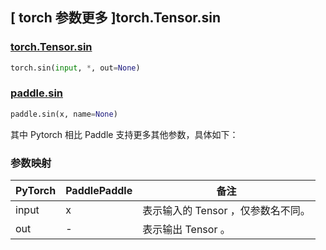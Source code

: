 ## [ torch 参数更多 ]torch.Tensor.sin

### [torch.Tensor.sin](https://pytorch.org/docs/stable/generated/torch.Tensor.sin)

```python
torch.sin(input, *, out=None)
```

### [paddle.sin](https://www.paddlepaddle.org.cn/documentation/docs/zh/api/paddle/sin_cn.html)

```python
paddle.sin(x, name=None)
```

其中 Pytorch 相⽐ Paddle ⽀持更多其他参数，具体如下：

### 参数映射

| PyTorch       | PaddlePaddle | 备注                                                   |
| ------------- | ------------ | ------------------------------------------------------ |
| input    | x           | 表示输入的 Tensor ，仅参数名不同。 |
| out | -            | 表示输出 Tensor 。 |

